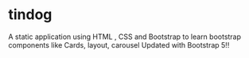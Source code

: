 # tindog

A static application using HTML , CSS and Bootstrap to learn bootstrap components like Cards, layout, carousel
Updated with Bootstrap 5!!
